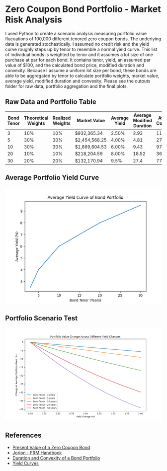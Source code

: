 # Zero Coupon Bond Portfolio - Market Risk Analysis
I used Python to create a scenario analysis measuring portfolio value flucuations of 100,000 different tenored zero coupon bonds. The underlying data is generated stochastically. I assumed no credit risk and the yield curve roughly steps up by tenor to resemble a normal yield curve. This list of individual bonds is weighted by tenor and it assumes a lot size of one purchase at par for each bond. It contains tenor, yield, an assumed par value of $100, and the calculated bond price, modified duration and convexity. Because I assume a uniform lot size per bond, these bonds are able to be aggregated by tenor to calculate portfolio weights, market value, average yield, modified duration and convexity. Please see the outputs folder for raw data, portfolio aggregation and the final plots.
 
## Raw Data and Portfolio Table
| Bond Tenor | Theoretical Weights | Realized Weights | Market Value | Average Yield | Average Modified Duration | Average Convexity |
| ----------- | ----------- | ----------- | ----------- | ----------- | ----------- | ----------- |
| 3 | 10% | 10% | $932,365.34 | 2.50% | 2.93 | 11.42 |
| 5 | 30% | 30% | $2,454,568.25 | 4.00% | 4.81 | 27.74 |
| 10 | 30% | 30% | $1,669,604.53 | 6.00% | 9.43 | 97.9 |
| 20 | 10% | 10% | $218,204.59 | 8.00% | 18.52 | 360.07 |
| 30 | 20% | 20% | $132,170.94 | 9.5% | 27.4 | 775.64 |

## Average Portfolio Yield Curve

![alt text](https://github.com/amason445/bond_portfolio_risk/blob/main/outputs/portfolio_yield_curve.png)

## Portfolio Scenario Test

![alt_text](https://github.com/amason445/bond_portfolio_risk/blob/main/outputs/portfolio_value_change.png)

## References
- [Present Value of a Zero Coupon Bond](https://www.wallstreetprep.com/knowledge/zero-coupon-bond/)
- [Jorion - FRM Handbook](https://www.google.com/books/edition/Financial_Risk_Manager_Handbook/4ceVmGJSNpcC?hl=en)
- [Duration and Convexity of a Bond Portfolio](https://analystprep.com/cfa-level-1-exam/fixed-income/duration-and-convexity-of-a-bond-portfolio/)
- [Yield Curves](https://www.investopedia.com/terms/y/yieldcurve.asp)
